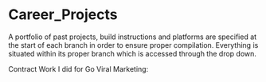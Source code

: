 # Career_Projects
A portfolio of past projects, build instructions and platforms are specified at the start of each branch in order to ensure proper compilation.  Everything is situated within its proper branch which is accessed through the drop down.


Contract Work I did for Go Viral Marketing:










